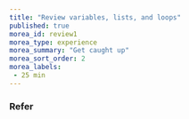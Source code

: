 ```yaml
---
title: "Review variables, lists, and loops"
published: true
morea_id: review1
morea_type: experience
morea_summary: "Get caught up"
morea_sort_order: 2
morea_labels:
 - 25 min
---
```


### Refer 

